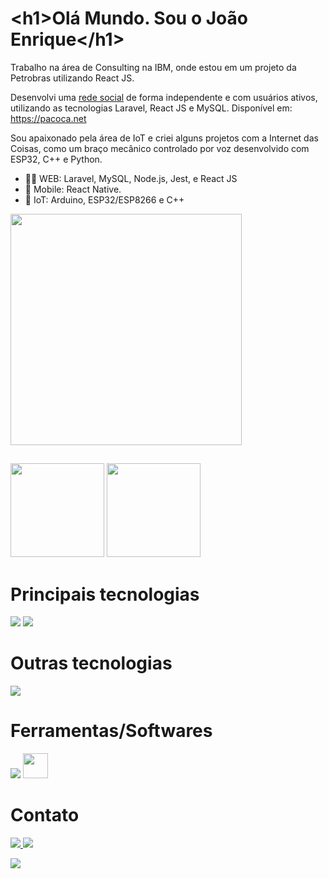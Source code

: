 <!-- /texto -->
<h1 translate="no"><<!-- -->h1>Olá Mundo. Sou o João Enrique<<!-- -->/h1></h1>
 
Trabalho na área de Consulting na IBM, onde estou em um projeto da Petrobras utilizando React JS.

Desenvolvi uma [rede social](https://pacoca.net) de forma independente e com usuários ativos, utilizando as tecnologias Laravel, React JS e MySQL. Disponível em: https://pacoca.net

Sou apaixonado pela área de IoT e criei alguns projetos com a Internet das Coisas, como um braço mecânico controlado por voz desenvolvido com ESP32, C++ e Python.

- 👨‍💻 WEB: Laravel, MySQL, Node.js, Jest, e React JS
- 📱 Mobile: React Native.
- 🤖 IoT: Arduino, ESP32/ESP8266 e C++
<img height="370" src="https://github.com/JoaoEnrique13/JoaoEnrique13/assets/99426704/73e201aa-2cea-42da-8173-b64349de6e99"/>

 ##
 <!-- /Commits --> 
<div aling="center">
  <div aling="center href="https://www.linkedin.com/in/joãoenrique">  
    <img height="150em" src="https://github-readme-stats.vercel.app/api?username=JoaoEnrique&layout=compact&show_icons=true&theme=Gradiente"/> <!-- /Commits --> 
    <img height="150em" src="https://github-readme-stats.vercel.app/api/top-langs/?username=JoaoEnrique&layout=compact"/> <!-- /Linguagens --> 
    <!-- <img height="170em" src="https://user-images.githubusercontent.com/87030375/138008978-8857d41f-074f-4816-bf41-2178ae9c2327.png"/> -->
  </div>
</div>

# Principais tecnologias
<p>
    <img src="https://skillicons.dev/icons?i=laravel,php,mysql,nodejs,jest,git,github,githubactions,html,css,js,ts,tailwind,bootstrap,react" />
    <img src="https://go-skill-icons.vercel.app/api/icons?i=reactnative,jwt,pytest,uml" />
</p>
 
# Outras tecnologias
<p>
    <img src="https://go-skill-icons.vercel.app/api/icons?i=python,fastapi,docker,angular,firebase,c,cs,cpp,java,express,unity,sequelize,vue,arduino,expo,electron,spring,jenkins" />
</p>

 # Ferramentas/Softwares  
<p>
    <img src="https://go-skill-icons.vercel.app/api/icons?i=postman,gimp,androidstudio,vscode" />
    <img src="https://cdn.jsdelivr.net/gh/devicons/devicon@latest/icons/filezilla/filezilla-original.svg" width="40" /> <!--filezilla-->
</p>
 
# Contato
<p>
  <a href="https://www.linkedin.com/in/joãoenrique">
   <img src="https://go-skill-icons.vercel.app/api/icons?i=linkedin" />
  </a>
  <a href="[https://skillicons.dev](https://discord.com/channels/joaoenrique)">
    <img src="https://skillicons.dev/icons?i=discord" />
  </a>
</p>


  <a href="https://joaoenrique.github.io/" target="_BLANK">
   <img src="https://img.shields.io/badge/Portifolio-100000?style=for-the-badge&logo=as&logoColor=white" target="_blank"><!-- github  -->
  </a> 
</div>
